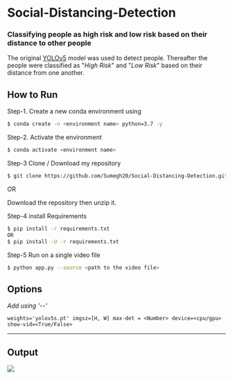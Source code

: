 
# Social-Distancing-Detection


### Classifying people as high risk and low risk based on their distance to other people


The original [YOLOv5](https://github.com/ultralytics/yolov5) model was used to detect people. Thereafter the people were classified as "*High Risk*" and "*Low Risk*" based on their distance from one another.

## How to Run
Step-1. Create a new conda environment using 
```bash
$ conda create -n <environment name> python=3.7 -y
```
Step-2. Activate the environment
```bash
$ conda activate <environment name>
```
Step-3 Clone / Download my repository
```bash
$ git clone https://github.com/Sumegh20/Social-Distancing-Detection.git 
```
OR 

Download the repository then unzip it.

Step-4 install Requirements

```bash
$ pip install -r requirements.txt
OR
$ pip install -U -r requirements.txt
```

Step-5 Run on a single video file
```bash
$ python app.py --source <path to the video file>
```

## Options

*Add using '--'*

```
weights='yolov5s.pt' imgsz=[H, W] max-det = <Number> device=<cpu/gpu> show-vid=<True/False>  
```

---


## Output

![](Top_Angle.gif)

